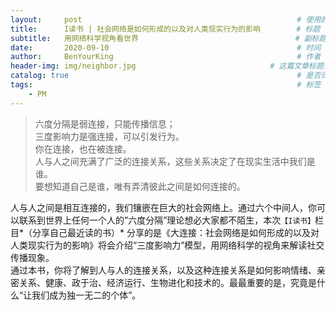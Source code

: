 ```yaml
---
layout:     post                                                # 使用的布局（不需要改）
title:      I读书 | 社会网络是如何形成的以及对人类现实行为的影响        # 标题 
subtitle:   用网络科学视角看世界                                   # 副标题
date:       2020-09-10                                          # 时间
author:     BenYourKing                                         # 作者
header-img: img/neighbor.jpg                              # 这篇文章标题背景图片
catalog: true                                                   # 是否归档
tags:                                                           # 标签
    - PM
---
```


> 六度分隔是弱连接，只能传播信息；           
> 三度影响力是强连接，可以引发行为。          
> 你在连接，也在被连接。            
> 人与人之间充满了广泛的连接关系，这些关系决定了在现实生活中我们是谁。         
> 要想知道自己是谁，唯有弄清彼此之间是如何连接的。         
                 
                 
人与人之间是相互连接的，我们镶嵌在巨大的社会网络上。通过六个中间人，你可以联系到世界上任何一个人的”六度分隔”理论想必大家都不陌生，本次`【I读书】`栏目*（分享自己最近读的书）* 分享的是《大连接：社会网络是如何形成的以及对人类现实行为的影响》将会介绍“三度影响力”模型，用网络科学的视角来解读社交传播现象。                 
通过本书，你将了解到人与人的连接关系，以及这种连接关系是如何影响情绪、亲密关系、健康、政于治、经济运行、生物进化和技术的。最最重要的是，究竟是什么“让我们成为独一无二的个体”。                         
              


